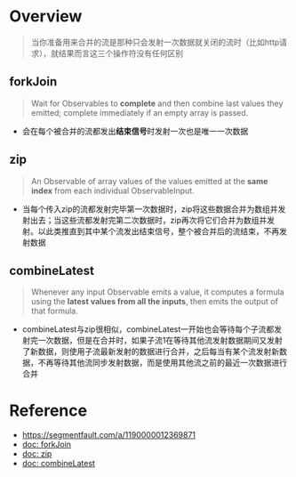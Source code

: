 # Overview
> 当你准备用来合并的流是那种只会发射一次数据就关闭的流时（比如http请求），就结果而言这三个操作符没有任何区别

## forkJoin
> Wait for Observables to **complete** and then combine last values they emitted; complete immediately if an empty array is passed.
- 会在每个被合并的流都发出**结束信号**时发射一次也是唯一一次数据

## zip
> An Observable of array values of the values emitted at the **same index** from each individual ObservableInput.
- 当每个传入zip的流都发射完毕第一次数据时，zip将这些数据合并为数组并发射出去；当这些流都发射完第二次数据时，zip再次将它们合并为数组并发射。以此类推直到其中某个流发出结束信号，整个被合并后的流结束，不再发射数据

## combineLatest
> Whenever any input Observable emits a value, it computes a formula using the **latest values from all the inputs**, then emits the output of that formula.
- combineLatest与zip很相似，combineLatest一开始也会等待每个子流都发射完一次数据，但是在合并时，如果子流1在等待其他流发射数据期间又发射了新数据，则使用子流最新发射的数据进行合并，之后每当有某个流发射新数据，不再等待其他流同步发射数据，而是使用其他流之前的最近一次数据进行合并

# Reference
- https://segmentfault.com/a/1190000012369871
- [doc: forkJoin](https://rxjs.dev/api/index/function/forkJoin)
- [doc: zip](https://rxjs.dev/api/index/function/zip)
- [doc: combineLatest](https://rxjs.dev/api/index/function/combineLatest)
